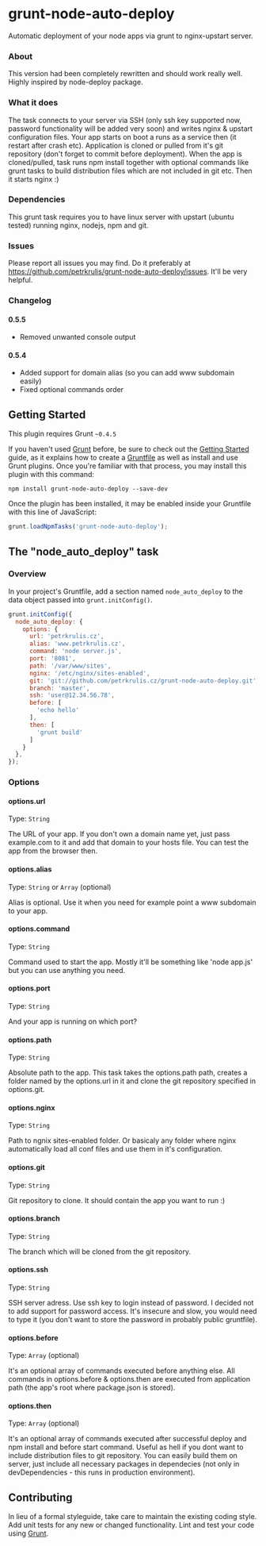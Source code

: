 # grunt-node-auto-deploy

Automatic deployment of your node apps via grunt to nginx-upstart server. 

### About
This version had been completely rewritten and should work really well. Highly inspired by node-deploy package.

### What it does
The task connects to your server via SSH (only ssh key supported now, password functionality will be added very soon) and writes nginx & upstart configuration files. Your app starts on boot a runs as a service then (it restart after crash etc). Application is cloned or pulled from it's git repository (don't forget to commit before deployment). When the app is cloned/pulled, task runs npm install together with optional commands like grunt tasks to build distribution files which are not included in git etc. Then it starts nginx :)

### Dependencies
This grunt task requires you to have linux server with upstart (ubuntu tested) running nginx, nodejs, npm and git.

### Issues
Please report all issues you may find. Do it preferably at https://github.com/petrkrulis/grunt-node-auto-deploy/issues. It'll be very helpful.

### Changelog

#### 0.5.5
- Removed unwanted console output

#### 0.5.4
- Added support for domain alias (so you can add www subdomain easily)
- Fixed optional commands order

## Getting Started
This plugin requires Grunt `~0.4.5`

If you haven't used [Grunt](http://gruntjs.com/) before, be sure to check out the [Getting Started](http://gruntjs.com/getting-started) guide, as it explains how to create a [Gruntfile](http://gruntjs.com/sample-gruntfile) as well as install and use Grunt plugins. Once you're familiar with that process, you may install this plugin with this command:

```shell
npm install grunt-node-auto-deploy --save-dev
```

Once the plugin has been installed, it may be enabled inside your Gruntfile with this line of JavaScript:

```js
grunt.loadNpmTasks('grunt-node-auto-deploy');
```

## The "node_auto_deploy" task

### Overview
In your project's Gruntfile, add a section named `node_auto_deploy` to the data object passed into `grunt.initConfig()`.

```js
grunt.initConfig({
  node_auto_deploy: {
    options: {
      url: 'petrkrulis.cz',
      alias: 'www.petrkrulis.cz',
      command: 'node server.js',
      port: '8081',
      path: '/var/www/sites',
      nginx: '/etc/nginx/sites-enabled',
      git: 'git://github.com/petrkrulis.cz/grunt-node-auto-deploy.git',
      branch: 'master',
      ssh: 'user@12.34.56.78',
      before: [
        'echo hello'
      ],
      then: [
        'grunt build'
      ]
    }
  },
});
```

### Options

#### options.url
Type: `String`

The URL of your app. If you don't own a domain name yet, just pass example.com to it and add that domain to your hosts file. You can test the app from the browser then.

#### options.alias
Type: `String` or `Array` (optional)

Alias is optional. Use it when you need for example point a www subdomain to your app.

#### options.command
Type: `String`

Command used to start the app. Mostly it'll be something like 'node app.js' but you can use anything you need. 

#### options.port
Type: `String`

And your app is running on which port?

#### options.path
Type: `String`

Absolute path to the app. This task takes the options.path path, creates a folder named by the options.url in it and clone the git repository specified in options.git.

#### options.nginx
Type: `String`

Path to ngnix sites-enabled folder. Or basicaly any folder where nginx automatically load all conf files and use them in it's configuration. 

#### options.git
Type: `String`

Git repository to clone. It should contain the app you want to run :)

#### options.branch
Type: `String`

The branch which will be cloned from the git repository.

#### options.ssh
Type: `String`

SSH server adress. Use ssh key to login instead of password. I decided not to add support for password access. It's insecure and slow, you would need to type it (you don't want to store the password in probably public gruntfile).

#### options.before
Type: `Array` (optional)

It's an optional array of commands executed before anything else. All commands in options.before & options.then are executed from application path (the app's root where package.json is stored).

#### options.then
Type: `Array` (optional)

It's an optional array of commands executed after successful deploy and npm install and before start command. Useful as hell if you dont want to include distribution files to git repository. You can easily build them on server, just include all necessary packages in dependecies (not only in devDependencies - this runs in production environment).   

## Contributing
In lieu of a formal styleguide, take care to maintain the existing coding style. Add unit tests for any new or changed functionality. Lint and test your code using [Grunt](http://gruntjs.com/).
